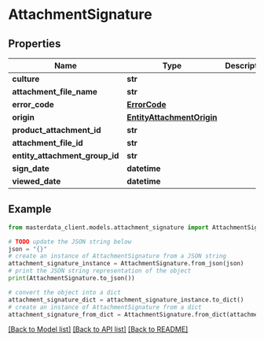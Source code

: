# AttachmentSignature


## Properties

Name | Type | Description | Notes
------------ | ------------- | ------------- | -------------
**culture** | **str** |  | [optional] 
**attachment_file_name** | **str** |  | [optional] 
**error_code** | [**ErrorCode**](ErrorCode.md) |  | [optional] 
**origin** | [**EntityAttachmentOrigin**](EntityAttachmentOrigin.md) |  | [optional] 
**product_attachment_id** | **str** |  | [optional] 
**attachment_file_id** | **str** |  | [optional] 
**entity_attachment_group_id** | **str** |  | [optional] 
**sign_date** | **datetime** |  | [optional] 
**viewed_date** | **datetime** |  | [optional] 

## Example

```python
from masterdata_client.models.attachment_signature import AttachmentSignature

# TODO update the JSON string below
json = "{}"
# create an instance of AttachmentSignature from a JSON string
attachment_signature_instance = AttachmentSignature.from_json(json)
# print the JSON string representation of the object
print(AttachmentSignature.to_json())

# convert the object into a dict
attachment_signature_dict = attachment_signature_instance.to_dict()
# create an instance of AttachmentSignature from a dict
attachment_signature_from_dict = AttachmentSignature.from_dict(attachment_signature_dict)
```
[[Back to Model list]](../README.md#documentation-for-models) [[Back to API list]](../README.md#documentation-for-api-endpoints) [[Back to README]](../README.md)


